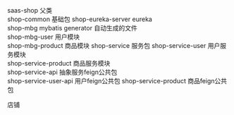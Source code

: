 saas-shop 父类    
shop-common 基础包
shop-eureka-server eureka   
shop-mbg    mybatis generator 自动生成的文件   
   shop-mbg-user    用户模块    
   shop-mbg-product 商品模块
shop-service    服务包 
    shop-service-user   用户服务模块  
    shop-service-product    商品服务模块  
shop-service-api    抽象服务feign公共包    
    shop-service-user-api   用户feign公共包
    shop-service-product 商品feign公共包
    
    
店铺
